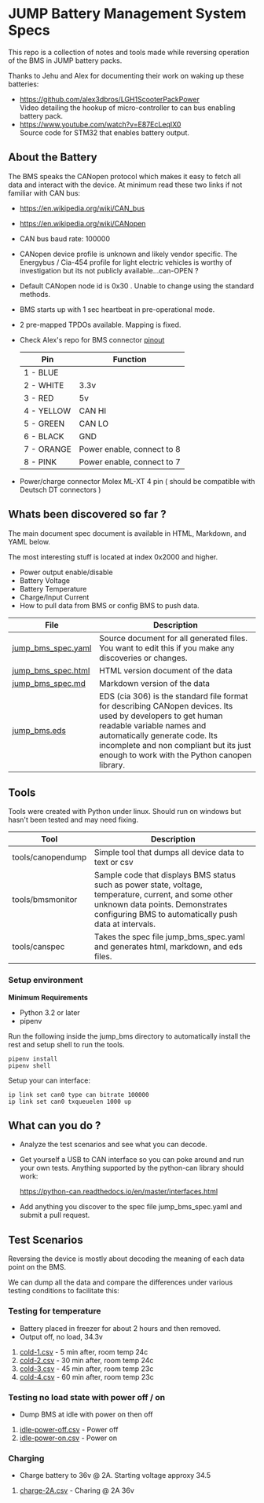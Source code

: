 JUMP Battery Management System Specs
======

This repo is a collection of notes and tools made while reversing operation of the BMS in JUMP battery packs.

Thanks to Jehu and Alex for documenting their work on waking up these batteries:

- https://github.com/alex3dbros/LGH1ScooterPackPower  
  Video detailing the hookup of micro-controller to can bus enabling battery pack.
- https://www.youtube.com/watch?v=E87EcLeqIX0  
  Source code for STM32 that enables battery output.

## About the Battery

The BMS speaks the CANopen protocol which makes it easy to fetch all data and interact with the device. At minimum read these two links if not familiar with CAN bus:
  
  - https://en.wikipedia.org/wiki/CAN_bus
  - https://en.wikipedia.org/wiki/CANopen  


- CAN bus baud rate: 100000
- CANopen device profile is unknown and likely vendor specific. The Energybus / Cia-454 profile for light electric vehicles is worthy of investigation but its not publicly available...can-OPEN ?
- Default CANopen node id is 0x30 . Unable to change using the standard methods.
- BMS starts up with 1 sec heartbeat in pre-operational mode.
- 2 pre-mapped TPDOs available. Mapping is fixed.

- Check Alex's repo for BMS connector [pinout](https://github.com/alex3dbros/LGH1ScooterPackPower/blob/master/JUMP%20Battery%20CON.png)
  
  Pin | Function
  --- | --------
  1 - BLUE | 
  2 - WHITE | 3.3v
  3 - RED | 5v
  4 - YELLOW | CAN HI
  5 - GREEN | CAN LO
  6 - BLACK | GND
  7 - ORANGE | Power enable, connect to 8
  8 - PINK | Power enable, connect to 7
- Power/charge connector Molex ML-XT 4 pin ( should be compatible with Deutsch DT connectors )

## Whats been discovered so far ?

The main document spec document is available in HTML, Markdown, and YAML below.

The most interesting stuff is located at index 0x2000 and higher.

- Power output enable/disable
- Battery Voltage
- Battery Temperature
- Charge/Input Current
- How to pull data from BMS or config BMS to push data.

File | Description 
---- | -----------
[jump_bms_spec.yaml](spec/jump_bms_spec.yaml) | Source document for all generated files. You want to edit this if you make any discoveries or changes.
[jump_bms_spec.html](http://htmlpreview.github.io/?https://github.com/jonans/jump_bms/blob/master/spec/jump_bms_spec.html) | HTML version document of the data
[jump_bms_spec.md](spec/jump_bms_spec.md) | Markdown version of the data
[jump_bms.eds](spec/jump_bms.eds) | EDS (cia 306) is the standard file format for describing CANopen devices. Its used by developers to get human readable variable names and automatically generate code. Its incomplete and non compliant but its just enough to work with the Python canopen library.

## Tools

Tools were created with Python under linux. Should run on windows but hasn't been tested and may need fixing.

Tool | Description
---- | -----
tools/canopendump | Simple tool that dumps all device data to text or csv
tools/bmsmonitor | Sample code that displays BMS status such as power state, voltage, temperature, current, and some other unknown data points. Demonstrates configuring BMS to automatically push data at intervals.
tools/canspec | Takes the spec file jump_bms_spec.yaml and generates html, markdown, and eds files.

### Setup environment

**Minimum Requirements**

- Python 3.2 or later
- pipenv

 Run the following inside the jump_bms directory to automatically install the rest and setup shell to run the tools.

```shell
pipenv install
pipenv shell
```

Setup your can interface:

```
ip link set can0 type can bitrate 100000
ip link set can0 txqueuelen 1000 up
```

## What can you do ?

- Analyze the test scenarios and see what you can decode.
- Get yourself a USB to CAN interface so you can poke around and run your own tests. Anything supported by the python-can library should work:
  
  https://python-can.readthedocs.io/en/master/interfaces.html

- Add anything you discover to the spec file jump_bms_spec.yaml and submit a pull request.

## Test Scenarios

Reversing the device is mostly about decoding the meaning of each data point on the BMS.

We can dump all the data and compare the differences under various testing conditions to facilitate this:

### Testing for temperature

- Battery placed in freezer for about 2 hours and then removed.
- Output off, no load, 34.3v

1. [cold-1.csv](tests/cold-1.csv) - 5 min after,  room temp 24c
1. [cold-2.csv](tests/cold-2.csv) - 30 min after, room temp 24c
1. [cold-3.csv](tests/cold-3.csv) - 45 min after, room temp 23c
1. [cold-4.csv](tests/cold-4.csv) - 60 min after, room temp 23c

### Testing no load state with power off / on

- Dump BMS at idle with power on then off

1. [idle-power-off.csv](test/idle-power-off.csv) - Power off
1. [idle-power-on.csv](test/idle-power-on.csv) - Power on

### Charging

- Charge battery to 36v @ 2A. Starting voltage approxy 34.5

1. [charge-2A.csv](test/charge-2A.csv) - Charing @ 2A 36v

